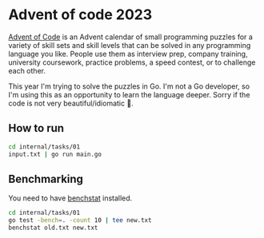 # Advent of code 2023

[Advent of Code](https://adventofcode.com/2023/about) is an Advent calendar of small programming puzzles for a variety of skill sets and skill levels that can be solved in any programming language you like. People use them as interview prep, company training, university coursework, practice problems, a speed contest, or to challenge each other.

This year I'm trying to solve the puzzles in Go. I'm not a Go developer, so I'm using this as an opportunity to learn the language deeper. Sorry if the code is not very beautiful/idiomatic 🤪.

## How to run

```bash
cd internal/tasks/01
input.txt | go run main.go
```

## Benchmarking

You need to have [benchstat](https://pkg.go.dev/golang.org/x/perf/cmd/benchstat) installed.

```bash
cd internal/tasks/01
go test -bench=. -count 10 | tee new.txt
benchstat old.txt new.txt
```
